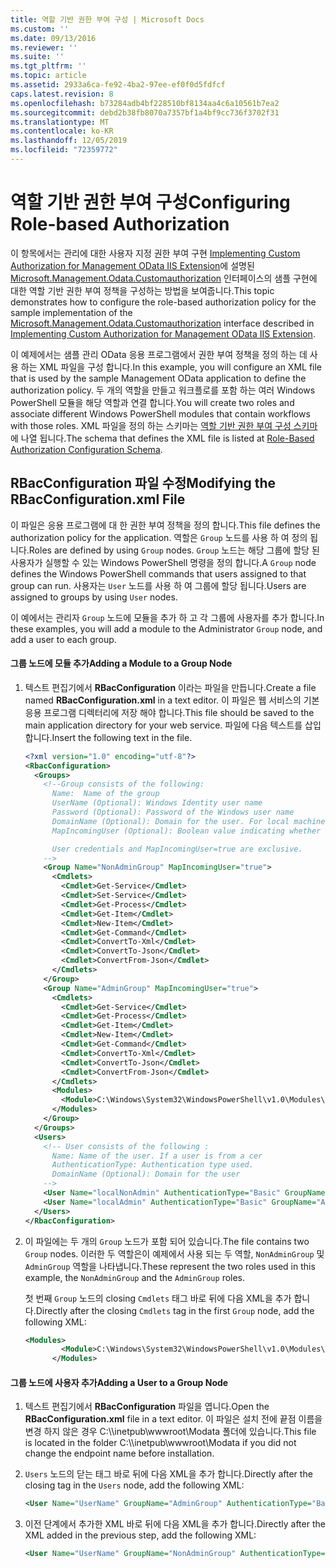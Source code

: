 ```yaml
---
title: 역할 기반 권한 부여 구성 | Microsoft Docs
ms.custom: ''
ms.date: 09/13/2016
ms.reviewer: ''
ms.suite: ''
ms.tgt_pltfrm: ''
ms.topic: article
ms.assetid: 2933a6ca-fe92-4ba2-97ee-ef0f0d5fdfcf
caps.latest.revision: 8
ms.openlocfilehash: b73284adb4bf228510bf8134aa4c6a10561b7ea2
ms.sourcegitcommit: debd2b38fb8070a7357bf1a4bf9cc736f3702f31
ms.translationtype: MT
ms.contentlocale: ko-KR
ms.lasthandoff: 12/05/2019
ms.locfileid: "72359772"
---
```

# <a name="configuring-role-based-authorization"></a><span data-ttu-id="40cd0-102">역할 기반 권한 부여 구성</span><span class="sxs-lookup"><span data-stu-id="40cd0-102">Configuring Role-based Authorization</span></span>

<span data-ttu-id="40cd0-103">이 항목에서는 관리에 대한 사용자 지정 권한 부여 구현 [Implementing Custom Authorization for Management OData IIS Extension](./implementing-custom-authorization-for-a-management-odata-web-service.md)에 설명된 [Microsoft.Management.Odata.Customauthorization](/dotnet/api/Microsoft.Management.Odata.CustomAuthorization) 인터페이스의 샘플 구현에 대한 역할 기반 권한 부여 정책을 구성하는 방법을 보여줍니다.</span><span class="sxs-lookup"><span data-stu-id="40cd0-103">This topic demonstrates how to configure the role-based authorization policy for the sample implementation of the [Microsoft.Management.Odata.Customauthorization](/dotnet/api/Microsoft.Management.Odata.CustomAuthorization) interface described in [Implementing Custom Authorization for Management OData IIS Extension](./implementing-custom-authorization-for-a-management-odata-web-service.md).</span></span>

<span data-ttu-id="40cd0-104">이 예제에서는 샘플 관리 OData 응용 프로그램에서 권한 부여 정책을 정의 하는 데 사용 하는 XML 파일을 구성 합니다.</span><span class="sxs-lookup"><span data-stu-id="40cd0-104">In this example, you will configure an XML file that is used by the sample Management OData application to define the authorization policy.</span></span> <span data-ttu-id="40cd0-105">두 개의 역할을 만들고 워크플로를 포함 하는 여러 Windows PowerShell 모듈을 해당 역할과 연결 합니다.</span><span class="sxs-lookup"><span data-stu-id="40cd0-105">You will create two roles and associate different Windows PowerShell modules that contain workflows with those roles.</span></span> <span data-ttu-id="40cd0-106">XML 파일을 정의 하는 스키마는 [역할 기반 권한 부여 구성 스키마](./role-based-authorization-configuration-schema.md)에 나열 됩니다.</span><span class="sxs-lookup"><span data-stu-id="40cd0-106">The schema that defines the XML file is listed at [Role-Based Authorization Configuration Schema](./role-based-authorization-configuration-schema.md).</span></span>

## <a name="modifying-the-rbacconfigurationxml-file"></a><span data-ttu-id="40cd0-107">RBacConfiguration 파일 수정</span><span class="sxs-lookup"><span data-stu-id="40cd0-107">Modifying the RBacConfiguration.xml File</span></span>

<span data-ttu-id="40cd0-108">이 파일은 응용 프로그램에 대 한 권한 부여 정책을 정의 합니다.</span><span class="sxs-lookup"><span data-stu-id="40cd0-108">This file defines the authorization policy for the application.</span></span> <span data-ttu-id="40cd0-109">역할은 `Group` 노드를 사용 하 여 정의 됩니다.</span><span class="sxs-lookup"><span data-stu-id="40cd0-109">Roles are defined by using `Group` nodes.</span></span> <span data-ttu-id="40cd0-110">`Group` 노드는 해당 그룹에 할당 된 사용자가 실행할 수 있는 Windows PowerShell 명령을 정의 합니다.</span><span class="sxs-lookup"><span data-stu-id="40cd0-110">A `Group` node defines the Windows PowerShell commands that users assigned to that group can run.</span></span> <span data-ttu-id="40cd0-111">사용자는 `User` 노드를 사용 하 여 그룹에 할당 됩니다.</span><span class="sxs-lookup"><span data-stu-id="40cd0-111">Users are assigned to groups by using `User` nodes.</span></span>

<span data-ttu-id="40cd0-112">이 예에서는 관리자 `Group` 노드에 모듈을 추가 하 고 각 그룹에 사용자를 추가 합니다.</span><span class="sxs-lookup"><span data-stu-id="40cd0-112">In these examples, you will add a module to the Administrator `Group` node, and add a user to each group.</span></span>

#### <a name="adding-a-module-to-a-group-node"></a><span data-ttu-id="40cd0-113">그룹 노드에 모듈 추가</span><span class="sxs-lookup"><span data-stu-id="40cd0-113">Adding a Module to a Group Node</span></span>

1. <span data-ttu-id="40cd0-114">텍스트 편집기에서 **RBacConfiguration** 이라는 파일을 만듭니다.</span><span class="sxs-lookup"><span data-stu-id="40cd0-114">Create a file named **RBacConfiguration.xml** in a text editor.</span></span> <span data-ttu-id="40cd0-115">이 파일은 웹 서비스의 기본 응용 프로그램 디렉터리에 저장 해야 합니다.</span><span class="sxs-lookup"><span data-stu-id="40cd0-115">This file should be saved to the main application directory for your web service.</span></span> <span data-ttu-id="40cd0-116">파일에 다음 텍스트를 삽입 합니다.</span><span class="sxs-lookup"><span data-stu-id="40cd0-116">Insert the following text in the file.</span></span>

   ```xml
   <?xml version="1.0" encoding="utf-8"?>
   <RbacConfiguration>
     <Groups>
       <!--Group consists of the following:
         Name:  Name of the group
         UserName (Optional): Windows Identity user name
         Password (Optional): Password of the Windows user name
         DomainName (Optional): Domain for the user. For local machine account either do not include them or give the machine name. Do not give empty string
         MapIncomingUser (Optional): Boolean value indicating whether to execute cmdlet in the context of network client.

         User credentials and MapIncomingUser=true are exclusive.
       -->
       <Group Name="NonAdminGroup" MapIncomingUser="true">
         <Cmdlets>
           <Cmdlet>Get-Service</Cmdlet>
           <Cmdlet>Set-Service</Cmdlet>
           <Cmdlet>Get-Process</Cmdlet>
           <Cmdlet>Get-Item</Cmdlet>
           <Cmdlet>New-Item</Cmdlet>
           <Cmdlet>Get-Command</Cmdlet>
           <Cmdlet>ConvertTo-Xml</Cmdlet>
           <Cmdlet>ConvertTo-Json</Cmdlet>
           <Cmdlet>ConvertFrom-Json</Cmdlet>
         </Cmdlets>
       </Group>
       <Group Name="AdminGroup" MapIncomingUser="true">
         <Cmdlets>
           <Cmdlet>Get-Service</Cmdlet>
           <Cmdlet>Get-Process</Cmdlet>
           <Cmdlet>Get-Item</Cmdlet>
           <Cmdlet>New-Item</Cmdlet>
           <Cmdlet>Get-Command</Cmdlet>
           <Cmdlet>ConvertTo-Xml</Cmdlet>
           <Cmdlet>ConvertTo-Json</Cmdlet>
           <Cmdlet>ConvertFrom-Json</Cmdlet>
         </Cmdlets>
         <Modules>
           <Module>C:\Windows\System32\WindowsPowerShell\v1.0\Modules\ServerManager\ServerManager.psd1</Module>
         </Modules>
       </Group>
     </Groups>
     <Users>
       <!-- User consists of the following :
         Name: Name of the user. If a user is from a cer
         AuthenticationType: Authentication type used.
         DomainName (Optional): Domain for the user
       -->
       <User Name="localNonAdmin" AuthenticationType="Basic" GroupName="NonAdminGroup" />
       <User Name="localAdmin" AuthenticationType="Basic" GroupName="AdminGroup" />
     </Users>
   </RbacConfiguration>
   ```

2. <span data-ttu-id="40cd0-117">이 파일에는 두 개의 `Group` 노드가 포함 되어 있습니다.</span><span class="sxs-lookup"><span data-stu-id="40cd0-117">The file contains two `Group` nodes.</span></span> <span data-ttu-id="40cd0-118">이러한 두 역할은이 예제에서 사용 되는 두 역할, `NonAdminGroup` 및 `AdminGroup` 역할을 나타냅니다.</span><span class="sxs-lookup"><span data-stu-id="40cd0-118">These represent the two roles used in this example, the `NonAdminGroup` and the `AdminGroup` roles.</span></span>

   <span data-ttu-id="40cd0-119">첫 번째 `Group` 노드의 closing `Cmdlets` 태그 바로 뒤에 다음 XML을 추가 합니다.</span><span class="sxs-lookup"><span data-stu-id="40cd0-119">Directly after the closing `Cmdlets` tag in the first `Group` node, add the following XML:</span></span>

   ```xml
   <Modules>
           <Module>C:\Windows\System32\WindowsPowerShell\v1.0\Modules\ServerManager\ServerManager.psd1</Module>
         </Modules>
   ```

#### <a name="adding-a-user-to-a-group-node"></a><span data-ttu-id="40cd0-120">그룹 노드에 사용자 추가</span><span class="sxs-lookup"><span data-stu-id="40cd0-120">Adding a User to a Group Node</span></span>

1. <span data-ttu-id="40cd0-121">텍스트 편집기에서 **RBacConfiguration** 파일을 엽니다.</span><span class="sxs-lookup"><span data-stu-id="40cd0-121">Open the **RBacConfiguration.xml** file in a text editor.</span></span> <span data-ttu-id="40cd0-122">이 파일은 설치 전에 끝점 이름을 변경 하지 않은 경우 C:\\\inetpub\wwwroot\Modata 폴더에 있습니다.</span><span class="sxs-lookup"><span data-stu-id="40cd0-122">This file is located in the folder C:\\\inetpub\wwwroot\Modata  if you did not change the endpoint name before installation.</span></span>

2. <span data-ttu-id="40cd0-123">`Users` 노드의 닫는 태그 바로 뒤에 다음 XML을 추가 합니다.</span><span class="sxs-lookup"><span data-stu-id="40cd0-123">Directly after the closing tag in the `Users` node, add the following XML:</span></span>

   ```xml
   <User Name="UserName" GroupName="AdminGroup" AuthenticationType="Basic" DomainName="DomainName"/>
   ```

3. <span data-ttu-id="40cd0-124">이전 단계에서 추가한 XML 바로 뒤에 다음 XML을 추가 합니다.</span><span class="sxs-lookup"><span data-stu-id="40cd0-124">Directly after the XML added in the previous step, add the following XML:</span></span>

   ```xml
   <User Name="UserName" GroupName="NonAdminGroup" AuthenticationType="Basic" DomainName="DomainName"/>
   ```